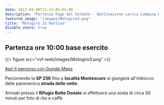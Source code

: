 ```yaml
---
date: 2017-04-09T11:24:05-04:00
description: "Partenza Fago del Soldato - Destinazione Lorica Camping Lago Arvo"
featured_image: "/images/Motogiro3.png"
title: "Motogiro 23 Mattina"
disable_share: true
---
```

## Partenza ore 10:00 base esercito
{{< figure src="vvf-web/images/Motogiro3.png" >}}

[Apri il percorso con Google Maps](https://goo.gl/maps/y5QWou96AmodiHqP6)

Percorrendo la **SP 256** fino a **località Montescuro** si giungerà all'imbocco delle panoramica **strada delle vette**. 

Arrivati presso il **Rifugio Botte Donato** si effettuerà una sosta di circa 30 minuti per foto di rito e caffè.

